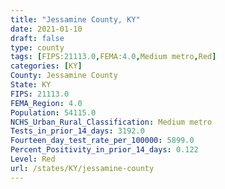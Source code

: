 ```yaml
---
title: "Jessamine County, KY"
date: 2021-01-10
draft: false
type: county
tags: [FIPS:21113.0,FEMA:4.0,Medium metro,Red]
categories: [KY]
County: Jessamine County
State: KY
FIPS: 21113.0
FEMA_Region: 4.0
Population: 54115.0
NCHS_Urban_Rural_Classification: Medium metro
Tests_in_prior_14_days: 3192.0
Fourteen_day_test_rate_per_100000: 5899.0
Percent_Positivity_in_prior_14_days: 0.122
Level: Red
url: /states/KY/jessamine-county
---
```



